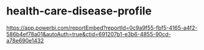 # health-care-disease-profile

https://app.powerbi.com/reportEmbed?reportId=0c9a9f55-fbf5-4165-a4f2-586b4ef78a01&autoAuth=true&ctid=691207b1-e3b6-4855-90cd-a78e690e1432
